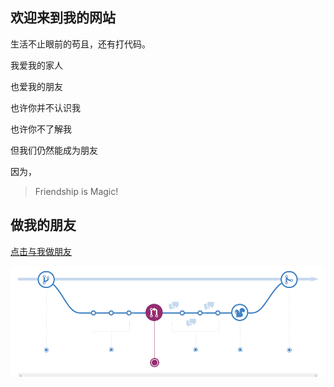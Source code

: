 ## 欢迎来到我的网站


生活不止眼前的苟且，还有打代码。  

我爱我的家人  

也爱我的朋友  

也许你并不认识我  

也许你不了解我  

但我们仍然能成为朋友  

因为，    

> Friendship is Magic!  




## 做我的朋友  


[点击与我做朋友](https://www.baidu.com)

![我的图片](./icon.png)
